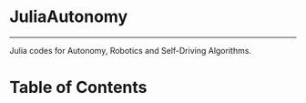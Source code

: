 # JuliaAutonomy
----------------
Julia codes for Autonomy, Robotics and Self-Driving Algorithms.  

# Table of Contents
